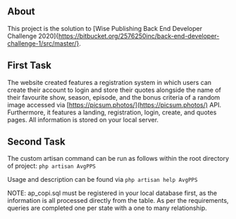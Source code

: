 ## About
This project is the solution to [Wise Publishing Back End Developer Challenge 2020]{https://bitbucket.org/2576250inc/back-end-developer-challenge-1/src/master/}.


## First Task
The website created features a registration system in which users can create their account to login and store their quotes alongside the name of their favourite show, season, episode, and the bonus criteria of a random image accessed via [https://picsum.photos/](https://picsum.photos/) API. Furthermore, it features a landing, registration, login, create, and quotes pages. All information is stored on your local server.

## Second Task
The custom artisan command can be run as follows within the root directory of project: `php artisan AvgPPS`

Usage and description can be found via `php artisan help AvgPPS`

NOTE: ap_copi.sql must be registered in your local database first, as the information is all processed directly from the table. As per the requirements, queries are completed one per state with a one to many relationship.
